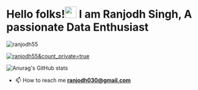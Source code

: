 
# Hello folks!<img src="https://raw.githubusercontent.com/MartinHeinz/MartinHeinz/master/wave.gif" width="30px"> I am Ranjodh Singh, A passionate Data Enthusiast 
<p align="left"> <img src="https://komarev.com/ghpvc/?username=ranjodh55&label=Profile%20views&color=0e75b6&style=flat" alt="ranjodh55" /> </p>

<p align="left"> <a href="https://github.com/ryo-ma/github-profile-trophy"><img src="https://github-profile-trophy.vercel.app/?username=ranjodh55&" alt="ranjodh55&count_private=true" /></a> </p>



![Anurag's GitHub stats](https://github-readme-stats.vercel.app/api?username=ranjodh55&count_private=true)

- 📫 How to reach me **ranjodh030@gmail.com**



